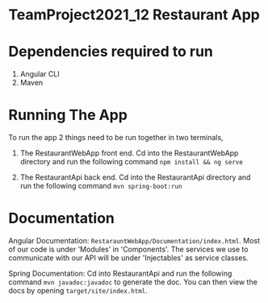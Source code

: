 # TeamProject2021_12 Restaurant App

# Dependencies required to run

1. Angular CLI
2. Maven

# Running The App

To run the app 2 things need to be run together in two terminals, 

1. The RestaurantWebApp front end. Cd into the RestaurantWebApp directory and run the following command `npm install && ng serve`

2. The RestaurantApi back end. Cd into the RestaurantApi directory and run the following command `mvn spring-boot:run`

# Documentation

Angular Documentation: `RestarauntWebApp/Documentation/index.html`. Most of our code is under 'Modules' in 'Components'. The services we use to communicate with our API will be under 'Injectables' as service classes.

Spring Documentation: Cd into RestaurantApi and run the following command `mvn javadoc:javadoc` to generate the doc. You can then view the docs by opening `target/site/index.html`.
